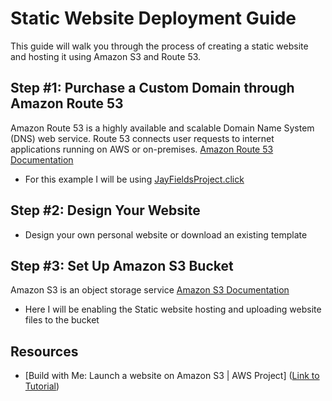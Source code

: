 # Static Website Deployment Guide

This guide will walk you through the process of creating a static website and hosting it using Amazon S3 and Route 53.

## Step #1: Purchase a Custom Domain through Amazon Route 53
Amazon Route 53 is a highly available and scalable Domain Name System (DNS) web service. Route 53 connects user requests to internet applications running on AWS or on-premises.
[Amazon Route 53 Documentation](https://docs.aws.amazon.com/route53/)

 - For this example I will be using [JayFieldsProject.click](jayfieldsproject.click)

## Step #2: Design Your Website

 - Design your own personal website or download an existing template

## Step #3: Set Up Amazon S3 Bucket
Amazon S3 is an object storage service
[Amazon S3 Documentation](https://docs.aws.amazon.com/s3/)

 - Here I will be enabling the Static website hosting and uploading website files to the bucket

## Resources
 - [Build with Me: Launch a website on Amazon S3 | AWS Project] ([Link to Tutorial](https://www.youtube.com/watch?v=sCQwEVhCvTg&ab_channel=TechWithLucy))